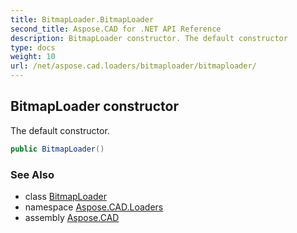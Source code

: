 ```yaml
---
title: BitmapLoader.BitmapLoader
second_title: Aspose.CAD for .NET API Reference
description: BitmapLoader constructor. The default constructor
type: docs
weight: 10
url: /net/aspose.cad.loaders/bitmaploader/bitmaploader/
---
```

## BitmapLoader constructor

The default constructor.

```csharp
public BitmapLoader()
```

### See Also

* class [BitmapLoader](../)
* namespace [Aspose.CAD.Loaders](../../bitmaploader/)
* assembly [Aspose.CAD](../../../)


